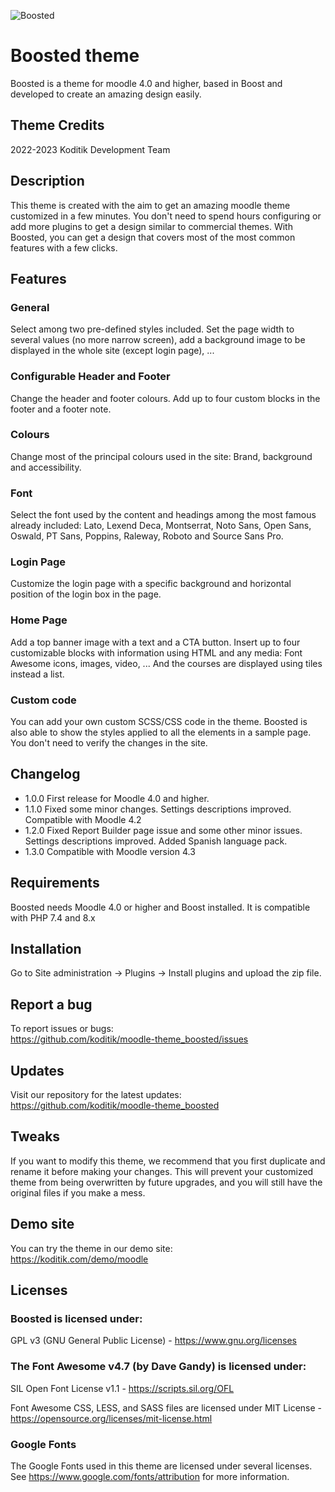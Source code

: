 ![Boosted](https://koditik.com/media/boosted_screenshot.png)
<br>

# Boosted theme #
Boosted is a theme for moodle 4.0 and higher, based in Boost and developed to create an amazing design easily.

## Theme Credits ##
2022-2023 Koditik Development Team  

## Description ##
This theme is created with the aim to get an amazing moodle theme customized in a few minutes. You don't need to spend hours configuring or add more plugins to get a design similar to commercial themes. With Boosted, you can get a design that covers most of the most common features with a few clicks.

## Features ##
### General ###
Select among two pre-defined styles included. Set the page width to several values (no more narrow screen), add a background image to be displayed in the whole site (except login page), ...

### Configurable Header and Footer ###
Change the header and footer colours. Add up to four custom blocks in the footer and a footer note.

### Colours ###
Change most of the principal colours used in the site: Brand, background and accessibility.<br>

### Font ###
Select the font used by the content and headings among the most famous already included: Lato, Lexend Deca, Montserrat, Noto Sans, Open Sans, Oswald, PT Sans, Poppins, Raleway, Roboto and Source Sans Pro.

### Login Page ###
Customize the login page with a specific background and horizontal position of the login box in the page.

### Home Page ###
Add a top banner image with a text and a CTA button. Insert up to four customizable blocks with information using HTML and any media: Font Awesome icons, images, video, ... And the courses are displayed using tiles instead a list.

### Custom code ###
You can add your own custom SCSS/CSS code in the theme. Boosted is also able to show the styles applied to all the elements in a sample page. You don't need to verify the changes in the site.

## Changelog ##
- 1.0.0 First release for Moodle 4.0 and higher.
- 1.1.0 Fixed some minor changes. Settings descriptions improved. Compatible with Moodle 4.2
- 1.2.0 Fixed Report Builder page issue and some other minor issues. Settings descriptions improved. Added Spanish language pack.
- 1.3.0 Compatible with Moodle version 4.3

## Requirements ##
Boosted needs Moodle 4.0 or higher and Boost installed. It is compatible with PHP 7.4 and 8.x

## Installation ##
Go to Site administration -> Plugins -> Install plugins and upload the zip file.

## Report a bug ##
To report issues or bugs:<br>
https://github.com/koditik/moodle-theme_boosted/issues

## Updates ##
Visit our repository for the latest updates:<br>
https://github.com/koditik/moodle-theme_boosted

## Tweaks ##
If you want to modify this theme, we recommend that you first duplicate and rename it before making your changes.
This will prevent your customized theme from being overwritten by future upgrades, and you will still have the original files if you make a mess.

## Demo site ##
You can try the theme in our demo site:<br>
https://koditik.com/demo/moodle


## Licenses ##
### Boosted is licensed under: ###
GPL v3 (GNU General Public License) - https://www.gnu.org/licenses

### The Font Awesome v4.7 (by Dave Gandy) is licensed under: ###
SIL Open Font License v1.1 - https://scripts.sil.org/OFL

Font Awesome CSS, LESS, and SASS files are licensed under MIT License - https://opensource.org/licenses/mit-license.html

### Google Fonts ###
The Google Fonts used in this theme are licensed under several licenses. See https://www.google.com/fonts/attribution for more information.
